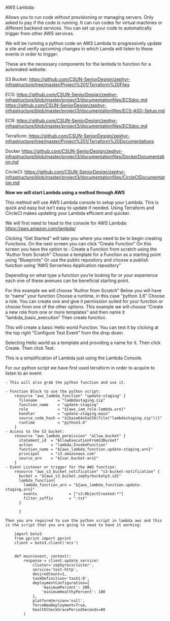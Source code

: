 AWS Lambda:

Allows you to run code without provisioning or managing servers. Only asked to pay if the code is running. It can run codes for virtual machines or different backend services. You can set up your code to automatically trigger from other AWS services.

We will be running a python code on AWS Lambda to progressively update a site and verify upcoming changes in which Lamda will listen to these events in order to trigger.


These are the necessary components for the lambda to function for a automated website: 


S3 Bucket:
https://github.com/CSUN-SeniorDesign/zephyr-infrastructure/tree/master/Project%201/Terraform%20Files 

ECS:
https://github.com/CSUN-SeniorDesign/zephyr-infrastructure/blob/master/project3/documentationfiles/ECSdoc.md 
https://github.com/CSUN-SeniorDesign/zephyr-infrastructure/blob/master/project3/documentationfiles/ECS-ASG-Setup.md 

ECR:
https://github.com/CSUN-SeniorDesign/zephyr-infrastructure/blob/master/project3/documentationfiles/ECSdoc.md 

Terraform:
https://github.com/CSUN-SeniorDesign/zephyr-infrastructure/tree/master/Project%201/Terraform%20Documentations 
	
  Docker
https://github.com/CSUN-SeniorDesign/zephyr-infrastructure/blob/master/project3/documentationfiles/DockerDocumentation.md 
	
  CircleCI: 
https://github.com/CSUN-SeniorDesign/zephyr-infrastructure/blob/master/project3/documentationfiles/CircleCIDocumentation.md 

**Now we will start Lambda using a method through AWS**

This method will use AWS Lambda console to setup your Lambda. This is quick and easy but isn’t easy to update if needed. Using Terraform and CircleCI makes updating your Lambda efficient and quicker.

We will first need to head to the console for AWS Lambda:
	https://aws.amazon.com/lambda/ 

Clicking “Get Started” will take you where you need to be to begin creating Functions.
On the next screen you can click “Create Function”
On this screen you have the option to :
Create a Function from scratch using the “Author from Scratch”
Choose a template for a Function as a starting point using “Blueprints”
Or use the public repository and choose a publish function using “AWS Serverless Application repository”

Depending on what type a function you’re looking for or your experience each one of these avenues can be beneficial starting point.

For this example we will choose “Author from Scratch”
Below you will have to “name” your function
Choose a runtime, in this case “python 3.6”
Choose a role. You can create one and give it permission suited for your function or choose from one of the other options. This example we will choose “Create a new role from one or more templates” and then name it “lambda_basic_execution”
Then create function.

This will create a basic Hello world Function. You can test it by clicking at the top right “Configure Test Event” from the drop down.

Selecting Hello world as a template and providing a name for it. Then click Create. Then click Test.

This is a simplification of Lambda just using the Lambda Console.

For our python script we have first used terraform in order to acquire to listen to an event:

	- This will also grab the python function and use it.
	
	- Function Block to use the python script:
		resource "aws_lambda_function" "update-staging" {
		  filename         = "lambdastaging.zip"
		  function_name    = "update-staging"
		  role             = "${aws_iam_role.lambda.arn}"
		  handler          = "update-staging.main"
		  source_code_hash = "${base64sha256(file("lambdastaging.zip"))}"
		  runtime          = "python3.6"
		}
	- Access to the S3 bucket:
		resource "aws_lambda_permission" "allow_bucket" {
		  statement_id  = "AllowExecutionFromS3Bucket"
		  action        = "lambda:InvokeFunction"
		  function_name = "${aws_lambda_function.update-staging.arn}"
		  principal     = "s3.amazonaws.com"
		  source_arn    = "${var.bucket-arn}"
		}
	- Event Listener or trigger for the AWS function:
		resource "aws_s3_bucket_notification" "s3-bucket-notification" {
		  bucket = "${aws_s3_bucket.zephyrbucketp3.id}"
		  lambda_function{
			lambda_function_arn = "${aws_lambda_function.update-staging.arn}"
			events              = ["s3:ObjectCreated:*"]
			filter_suffix       = ".txt"
		  }
		  
		  }
		  
	Then you are required to use the python script in lambda aws and this is the script that you are going to need to have it working:
	
		import boto3
		from pprint import pprint
		client = boto3.client('ecs')


		def main(event, context):
			response = client.update_service(
				cluster='zephyrecscluster',
				service='test-http',
				desiredCount=1,
				taskDefinition='task1:8',
				deploymentConfiguration={
					'maximumPercent': 200,
					'minimumHealthyPercent': 100
				},
				platformVersion='null',
				forceNewDeployment=True,
				healthCheckGracePeriodSeconds=60
			)
